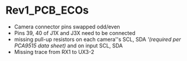 # Rev1_PCB_ECOs
 * Camera connector pins swapped odd/even
 * Pins 39, 40 of J1X and J3X need to be connected
 * missing pull-up resistors on each camera''s SCL, SDA
  _'(required per PCA9515 data sheet)_ and on input SCL, SDA
 * Missing trace from RX1 to UX3-2

